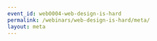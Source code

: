 ```yaml
---
event_id: web0004-web-design-is-hard
permalink: /webinars/web-design-is-hard/meta/
layout: meta
---
```

